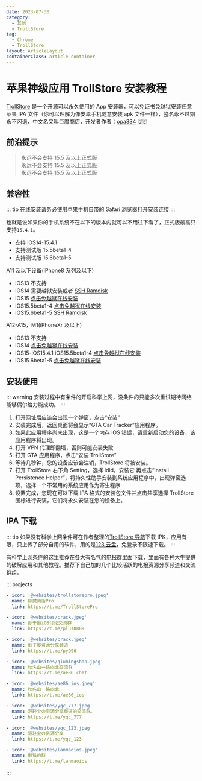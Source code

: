 ```yaml
---
date: 2023-07-30
category:
  - 其他
  - TrollStore
tag:
  - Chrome
  - TrollStore
layout: ArticleLayout
containerClass: article-container
---
```


# 苹果神级应用 TrollStore 安装教程

[TrollStore](https://github.com/opa334/TrollStore) 是一个开源可以永久使用的 App 安装器，可以免证书免越狱安装任意苹果 IPA 文件（你可以理解为像安卓手机随意安装 apk 文件一样），签名永不过期永不闪退，中文名又叫巨魔商店，开发者作者：[opa334](https://github.com/opa334) 🇩🇪

<!-- more -->

## 前沿提示

> 永远不会支持 15.5 及以上正式版  
> 永远不会支持 15.5 及以上正式版  
> 永远不会支持 15.5 及以上正式版

## 兼容性

::: tip
在线安装请务必使用苹果手机自带的 Safari 浏览器打开安装连接
:::

也就是说如果你的手机系统不在以下的版本内就可以不用往下看了，正式版最高只支持`15.4.1`。

- 支持 iOS14-15.4.1
- 支持测试版 15.5beta1-4
- 支持测试版 15.6beta1-5

A11 及以下设备(iPhone8 系列及以下)

- iOS13 不支持
- iOS14 需要越狱安装或者 [SSH Ramdisk](https://github.com/opa334/TrollStore/blob/main/install_sshrd.md)
- iOS15 [点击免越狱在线安装](https://api.jailbreaks.app/troll)
- iOS15.5beta1-4 [点击免越狱在线安装](https://api.jailbreaks.app/troll)
- iOS15.6beta1-5 [SSH Ramdisk](https://github.com/opa334/TrollStore/blob/main/install_sshrd.md)

A12-A15，M1(iPhoneXr 及以上)

- iOS13 不支持
- iOS14 [点击免越狱在线安装](https://api.jailbreaks.app/troll64e)
- iOS15-iOS15.4.1
  iOS15.5beta1-4 [点击免越狱在线安装](https://api.jailbreaks.app/troll)
- iOS15.6beta1-5 [点击免越狱在线安装](https://api.jailbreaks.app/troll64e)

## 安装使用

::: warning
安装过程中有条件的开启科学上网，没条件的只能多次重试期待网络能够偶尔给力能成功。
:::

1. 打开网址后应该会出现一个弹窗，点击“安装”
2. 安装完成后，返回桌面将会显示“GTA Car Tracker”应用程序。
3. 如果此应用程序尚未出现，这是一个内存 iOS 错误，请重新启动您的设备，该应用程序将出现。
4. 打开 VPN 代理即翻墙，否则可能安装失败
5. 打开 GTA 应用程序，点击“安装 TrollStore”
6. 等待几秒钟，您的设备应该会注销，TrollStore 将被安装。
7. 打开 TrollStore
   右下角 Setting，选择 ldid，安装它
   再点击“Install Persistence Helper”，将持久性助手安装到系统应用程序中，出现弹窗选项，选择一个不常用的系统应用作为寄生程序
8. 设置完成，您现在可以下载 IPA 格式的安装包文件并点击共享选择 TrollStore 图标进行安装，它们将永久安装在您的设备上。

## IPA 下载

::: tip
如果没有科学上网条件可在作者整理的[TrollStore 导航](../../nav//troll-store/)下载 IPK，应用有限，只上传了部分自用的软件，用的是[123 云盘](https://www.123pan.com/)，免登录不限速下载。
:::

有科学上网条件的这里推荐在各大有名气的[电报](https://telegram.org/)群里面下载，里面有各种大牛提供的破解应用和其他教程。推荐下自己加的几个比较活跃的电报资源分享频道和交流群组。

::: projects

```yaml
- icon: '@websites/trollstorepro.jpeg'
  name: 巨魔商店Pro
  link: https://t.me/TrollStorePro

- icon: '@websites/crack.jpeg'
  name: 彭于晏iOS讨论交流群
  link: https://t.me/plus8889

- icon: '@websites/crack.jpeg'
  name: 彭于晏资源分享频道
  link: https://t.me/py996

- icon: '@websites/qiumingshan.jpeg'
  name: 秋名山一路向北交流群
  link: https://t.me/ae86_chat

- icon: '@websites/ae86_ios.jpeg'
  name: 秋名山一路向北
  link: https://t.me/ae86_ios

- icon: '@websites/yqc_777.jpeg'
  name: 浥轻尘の资源分享频道的交流群。
  link: https://t.me/yqc_777

- icon: '@websites/yqc_123.jpeg'
  name: 浥轻尘の资源分享
  link: https://t.me/yqc_123

- icon: '@websites/lanmaoios.jpeg'
  name: 懒猫的群
  link: https://t.me/lanmaoios
```

:::
